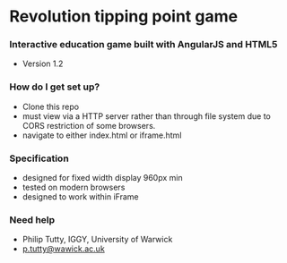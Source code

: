 # Revolution tipping point game #


### Interactive education game built with AngularJS and HTML5 ###

* Version 1.2


### How do I get set up? ###

* Clone this repo
* must view via a HTTP server rather than through file system due to CORS restriction of some browsers.
* navigate to either index.html or iframe.html 

### Specification ###

* designed for fixed width display 960px min
* tested on modern browsers
* designed to work within iFrame 


### Need help ###

* Philip Tutty, IGGY, University of Warwick
* p.tutty@wawick.ac.uk